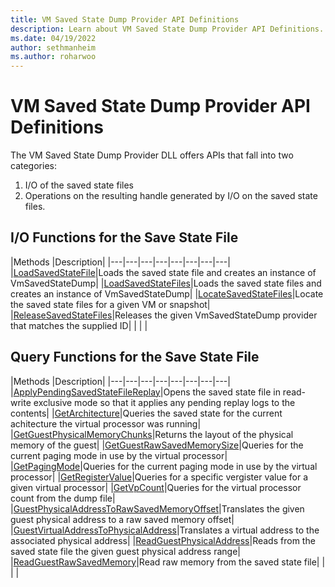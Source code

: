 ```yaml
---
title: VM Saved State Dump Provider API Definitions
description: Learn about VM Saved State Dump Provider API Definitions.
ms.date: 04/19/2022
author: sethmanheim
ms.author: roharwoo
---
```


# VM Saved State Dump Provider API Definitions

The VM Saved State Dump Provider DLL offers APIs that fall into two categories: 
1. I/O of the saved state files
2. Operations on the resulting handle generated by I/O on the saved state files.

## I/O Functions for the Save State File

|Methods   |Description|
|---|---|---|---|---|---|---|---|
|[LoadSavedStateFile](./LoadSavedStateFile.md)|Loads the saved state file and creates an instance of VmSavedStateDump|
|[LoadSavedStateFiles](./LoadSavedStateFiles.md)|Loads the saved state files and creates an instance of VmSavedStateDump|
|[LocateSavedStateFiles](./LocateSavedStateFiles.md)|Locate the saved state files for a given VM or snapshot|
|[ReleaseSavedStateFiles](./ReleaseSavedStateFiles.md)|Releases the given VmSavedStateDump provider that matches the supplied ID|
|   |   |

## Query Functions for the Save State File

|Methods   |Description|
|---|---|---|---|---|---|---|---|
|[ApplyPendingSavedStateFileReplay](./ApplyPendingSavedStateFileReplayLog.md)|Opens the saved state file in read-write exclusive mode so that it applies any pending replay logs to the contents|
|[GetArchitecture](./GetArchitecture.md)|Queries the saved state for the current achitecture the virtual processor was running|
|[GetGuestPhysicalMemoryChunks](./GetGuestPhysicalMemoryChunks.md)|Returns the layout of the physical memory of the guest|
|[GetGuestRawSavedMemorySize](./GetGuestRawSavedMemorySize.md)|Queries for the current paging mode in use by the virtual processor|
|[GetPagingMode](./GetPagingMode.md)|Queries for the current paging mode in use by the virtual processor|
|[GetRegisterValue](./GetRegisterValue.md)|Queries for a specific vergister value for a given virtual processor|
|[GetVpCount](./GetVpCount.md)|Queries for the virtual processor count from the dump file|
|[GuestPhysicalAddressToRawSavedMemoryOffset](./GuestPhysicalAddressToRawSavedMemoryOffset.md)|Translates the given guest physical address to a raw saved memory offset|
|[GuestVirtualAddressToPhysicalAddress](./GuestVirtualAddressToPhysicalAddress.md)|Translates a virtual address to the associated physical address|
|[ReadGuestPhysicalAddress](./ReadGuestPhysicalAddress.md)|Reads from the saved state file the given guest physical address range|
|[ReadGuestRawSavedMemory](./ReadGuestRawSavedMemory.md)|Read raw memory from the saved state file|
|   |   |
